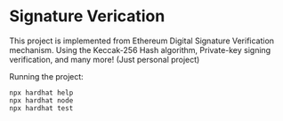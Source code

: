 # Signature Verication

This project is implemented from Ethereum Digital Signature Verification mechanism. Using the Keccak-256 Hash algorithm, Private-key signing verification, and many more! (Just personal project)

Running the project:

```shell
npx hardhat help
npx hardhat node
npx hardhat test
```
